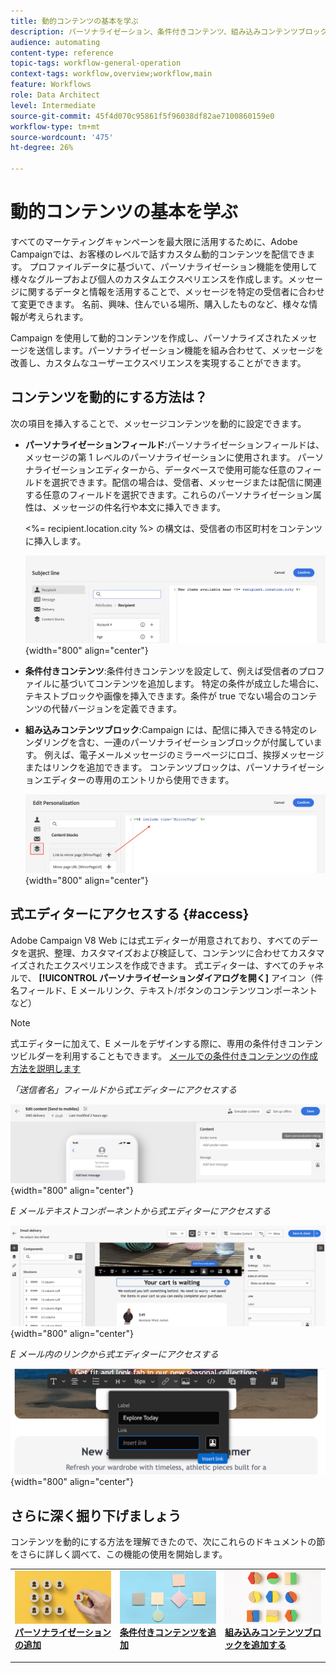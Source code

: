 ```yaml
---
title: 動的コンテンツの基本を学ぶ
description: パーソナライゼーション、条件付きコンテンツ、組み込みコンテンツブロックを使用して、コンテンツを動的にする方法を説明します。
audience: automating
content-type: reference
topic-tags: workflow-general-operation
context-tags: workflow,overview;workflow,main
feature: Workflows
role: Data Architect
level: Intermediate
source-git-commit: 45f4d070c95861f5f96038df82ae7100860159e0
workflow-type: tm+mt
source-wordcount: '475'
ht-degree: 26%

---
```



# 動的コンテンツの基本を学ぶ

すべてのマーケティングキャンペーンを最大限に活用するために、Adobe Campaignでは、お客様のレベルで話すカスタム動的コンテンツを配信できます。 プロファイルデータに基づいて、パーソナライゼーション機能を使用して様々なグループおよび個人のカスタムエクスペリエンスを作成します。メッセージに関するデータと情報を活用することで、メッセージを特定の受信者に合わせて変更できます。 名前、興味、住んでいる場所、購入したものなど、様々な情報が考えられます。

Campaign を使用して動的コンテンツを作成し、パーソナライズされたメッセージを送信します。パーソナライゼーション機能を組み合わせて、メッセージを改善し、カスタムなユーザーエクスペリエンスを実現することができます。

## コンテンツを動的にする方法は？

次の項目を挿入することで、メッセージコンテンツを動的に設定できます。

* **パーソナライゼーションフィールド**:パーソナライゼーションフィールドは、メッセージの第 1 レベルのパーソナライゼーションに使用されます。 パーソナライゼーションエディターから、データベースで使用可能な任意のフィールドを選択できます。配信の場合は、受信者、メッセージまたは配信に関連する任意のフィールドを選択できます。これらのパーソナライゼーション属性は、メッセージの件名行や本文に挿入できます。

   &lt;%= recipient.location.city %> の構文は、受信者の市区町村をコンテンツに挿入します。

   ![](assets/perso-subject-line.png){width="800" align="center"}

* **条件付きコンテンツ**:条件付きコンテンツを設定して、例えば受信者のプロファイルに基づいてコンテンツを追加します。 特定の条件が成立した場合に、テキストブロックや画像を挿入できます。条件が true でない場合のコンテンツの代替バージョンを定義できます。

* **組み込みコンテンツブロック**:Campaign には、配信に挿入できる特定のレンダリングを含む、一連のパーソナライゼーションブロックが付属しています。 例えば、電子メールメッセージのミラーページにロゴ、挨拶メッセージまたはリンクを追加できます。 コンテンツブロックは、パーソナライゼーションエディターの専用のエントリから使用できます。

   ![](assets/perso-content-blocks.png){width="800" align="center"}

## 式エディターにアクセスする {#access}

Adobe Campaign V8 Web には式エディターが用意されており、すべてのデータを選択、整理、カスタマイズおよび検証して、コンテンツに合わせてカスタマイズされたエクスペリエンスを作成できます。 式エディターは、すべてのチャネルで、 **[!UICONTROL パーソナライゼーションダイアログを開く]** アイコン（件名フィールド、E メールリンク、テキスト/ボタンのコンテンツコンポーネントなど）

>[!NOTE]
>
>式エディターに加えて、E メールをデザインする際に、専用の条件付きコンテンツビルダーを利用することもできます。 [メールでの条件付きコンテンツの作成方法を説明します](conditions.md)

*「送信者名」フィールドから式エディターにアクセスする*

![](assets/expression-editor-access.png){width="800" align="center"}

*E メールテキストコンポーネントから式エディターにアクセスする*

![](assets/expression-editor-access-email.png){width="800" align="center"}

*E メール内のリンクから式エディターにアクセスする*

![](assets/perso-link-insert-icon.png){width="800" align="center"}


## さらに深く掘り下げましょう

コンテンツを動的にする方法を理解できたので、次にこれらのドキュメントの節をさらに詳しく調べて、この機能の使用を開始します。

<table style="table-layout:fixed"><tr style="border: 0;">
<td>
<a href="personalize.md">
<img alt="コンテンツのパーソナライズ" src="assets/do-not-localize/dynamic-personalization.jpg">
</a>
<div>
<a href="personalize.md"><strong>パーソナライゼーションの追加</strong></a>
</div>
<p>
</td>
<td>
<a href="conditions.md">
<img alt="リード" src="assets/do-not-localize/dynamic-conditional.jpg">
</a>
<div><a href="conditions.md"><strong>条件付きコンテンツを追加</strong>
</div>
<p>
</td>
<td>
<a href="content-blocks.md">
<img alt="低頻度" src="assets/do-not-localize/dynamic-content-blocks.jpg">
</a>
<div>
<a href="content-blocks.md"><strong>組み込みコンテンツブロックを追加する</strong></a>
</div>
<p></td>
</tr></table>
